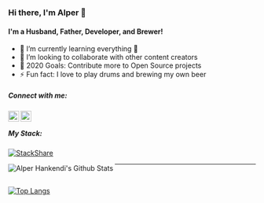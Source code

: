 ### Hi there, I'm Alper 👋

#### I'm a Husband, Father, Developer, and Brewer!
- 🌱 I’m currently learning everything 🤣
- 👯 I’m looking to collaborate with other content creators
- 🥅 2020 Goals: Contribute more to Open Source projects
- ⚡ Fun fact: I love to play drums and brewing my own beer

##### Connect with me:

[<img align="left" alt="alperhankendi | Twitter" width="22px" src="https://cdn.jsdelivr.net/npm/simple-icons@v3/icons/twitter.svg" />][twitter]
 
[<img align="left" alt="alperhankendi | LinkedIn" width="22px" src="https://cdn.jsdelivr.net/npm/simple-icons@v3/icons/linkedin.svg" />][linkedin]


<br />

##### My Stack:
[![StackShare](http://img.shields.io/badge/tech-stack-0690fa.svg?style=flat)][mystack]

<a frameborder="0" data-theme="light" data-layers="1,3" data-stack-embed="true" href="https://embed.stackshare.io/stacks/embed/ff71b7c153cd7847193ce5fe0dc487"/></a><script async src="https://cdn1.stackshare.io/javascripts/client-code.js" charset="utf-8"></script>


<img align="left" alt="Alper Hankendi's Github Stats" src="https://github-readme-stats.vercel.app/api?username=alperhankendi&show_icons=true&hide_border=true&count_private=true&theme=" />

---
<br />

[![Top Langs][mostusedlang]][home]




[home]: https://github.com/alperhankendi
[twitter]: https://twitter.com/alper_hankendi
[linkedin]: https://www.linkedin.com/in/alper-hankendi-25302a42
[mystack]: https://stackshare.io/alperhankendi/mystack

[mostusedlang]: https://github-readme-stats.vercel.app/api/top-langs/?username=alperhankendi&show_icons=true&hide_border=true&count_private=true&hide=javascript&layout=compact&theme=

